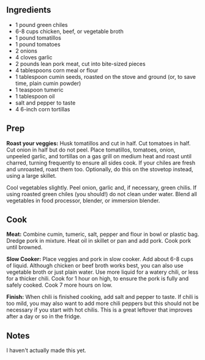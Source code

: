 ## Ingredients

- 1 pound green chiles
- 6-8 cups chicken, beef, or vegetable broth
- 1 pound tomatillos
- 1 pound tomatoes
- 2 onions
- 4 cloves garlic
- 2 pounds lean pork meat, cut into bite-sized pieces
- 4 tablespoons corn meal or flour
- 1 tablespoon cumin seeds, roasted on the stove and ground (or, to save time, plain cumin powder)
- 1 teaspoon tumeric
- 1 tablespoon oil
- salt and pepper to taste
- 4 6-inch corn tortillas

## Prep

**Roast your veggies:** Husk tomatillos and cut in half. Cut tomatoes in half. Cut onion in half but do not peel. Place tomatillos, tomatoes, onion, unpeeled garlic, and tortillas on a gas grill on medium heat and roast until charred, turning frequently to ensure all sides cook. If your chiles are fresh and unroasted, roast them too. Optionally, do this on the stovetop instead, using a large skillet.

Cool vegetables slightly. Peel onion, garlic and, if necessary, green chilis. If using roasted green chiles (you should!) do not clean under water. Blend all vegetables in food processor, blender, or immersion blender.

## Cook
**Meat:** Combine cumin, tumeric, salt, pepper and flour in bowl or plastic bag. Dredge pork in mixture. Heat oil in skillet or pan and add pork. Cook pork until browned.

**Slow Cooker:** Place veggies and pork in slow cooker. Add about 6-8 cups of liquid. Although chicken or beef broth works best, you can also use vegetable broth or just plain water. Use more liquid for a watery chili, or less for a thicker chili. Cook for 1 hour on high, to ensure the pork is fully and safely cooked. Cook 7 more hours on low.

**Finish:** When chili is finished cooking, add salt and pepper to taste. If chili is too mild, you may also want to add more chili peppers but this should not be necessary if you start with hot chilis. This is a great leftover that improves after a day or so in the fridge. 

## Notes
I haven't actually made this yet.
